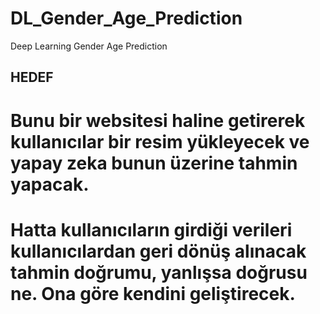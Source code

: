 # DL_Gender_Age_Prediction
Deep Learning Gender Age Prediction

## HEDEF
# Bunu bir websitesi haline getirerek kullanıcılar bir resim yükleyecek ve yapay zeka bunun üzerine tahmin yapacak.
# Hatta kullanıcıların girdiği verileri kullanıcılardan geri dönüş alınacak tahmin doğrumu, yanlışsa doğrusu ne. Ona göre kendini geliştirecek.
